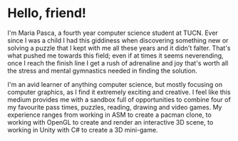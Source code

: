 # Hello, friend!

I'm Maria Pasca, a fourth year computer science student at TUCN. Ever since I was a child I had this giddiness when discovering something new or solving a puzzle that I kept with me all these years and it didn't falter. That's what pushed me towards this field; even if at times it seems neverending, once I reach the finish line I get a rush of adrenaline and joy that's worth all the stress and mental gymnastics needed in finding the solution.
 
I'm an avid learner of anything computer science, but mostly focusing on computer graphics, as I find it extremely exciting and creative. I feel like this medium provides me with a sandbox full of opportunities to combine four of my favourite pass times, puzzles, reading, drawing and video games.
My experience ranges from working in ASM to create a pacman clone, to working with OpenGL to create and render an interactive 3D scene, to working in Unity with C# to create a 3D mini-game.
